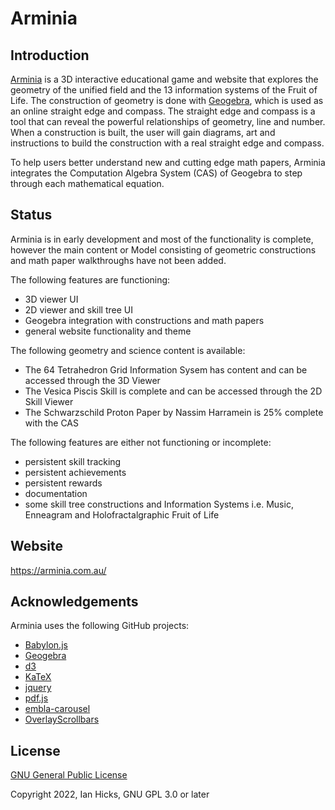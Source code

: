 # Arminia

## Introduction

[Arminia](https://arminia.com.au/) is a 3D interactive educational game and website that explores the geometry of the unified field and the 13 information systems of the Fruit of Life. The construction of geometry is done with [Geogebra](https://www.geogebra.org/), which is used as an online straight edge and compass. The straight edge and compass is a tool that can reveal the powerful relationships of geometry, line and number. When a construction is built, the user will gain diagrams, art and instructions to build the construction with a real straight edge and compass.

To help users better understand new and cutting edge math papers, Arminia integrates the Computation Algebra System (CAS) of Geogebra to step through each mathematical equation.

## Status

Arminia is in early development and most of the functionality is complete, however the main content or Model consisting of geometric constructions and math paper walkthroughs have not been added. 

The following features are functioning:
- 3D viewer UI
- 2D viewer and skill tree UI
- Geogebra integration with constructions and math papers
- general website functionality and theme

The following geometry and science content is available:
- The 64 Tetrahedron Grid Information Sysem has content and can be accessed through the 3D Viewer
- The Vesica Piscis Skill is complete and can be accessed through the 2D Skill Viewer
- The Schwarzschild Proton Paper by Nassim Harramein is 25% complete with the CAS

The following features are either not functioning or incomplete:
- persistent skill tracking
- persistent achievements
- persistent rewards
- documentation
- some skill tree constructions and Information Systems i.e. Music, Enneagram and Holofractalgraphic Fruit of Life

## Website

https://arminia.com.au/

## Acknowledgements

Arminia uses the following GitHub projects:
- [Babylon.js](https://github.com/BabylonJS)
- [Geogebra](https://github.com/geogebra/geogebra)
- [d3](https://github.com/d3/d3)
- [KaTeX](https://github.com/KaTeX/KaTeX)
- [jquery](https://github.com/jquery/jquery)
- [pdf.js](https://github.com/mozilla/pdf.js/)
- [embla-carousel](https://github.com/davidjerleke/embla-carousel)
- [OverlayScrollbars](https://github.com/KingSora/OverlayScrollbars)


## License

[GNU General Public License](http://www.gnu.org/licenses/)

Copyright 2022, Ian Hicks, GNU GPL 3.0 or later



